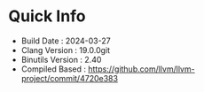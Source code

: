 # Quick Info
* Build Date : 2024-03-27
* Clang Version : 19.0.0git
* Binutils Version : 2.40
* Compiled Based : https://github.com/llvm/llvm-project/commit/4720e383
